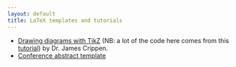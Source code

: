 ```yaml
---
layout: default
title: LaTeX templates and tutorials
---
```


+ [Drawing diagrams with TikZ]([https://www.overleaf.com/read/tyrrnsrqvsth](https://sznfng.github.io/mini_tikz_tutorial.pdf)) (NB: a lot of the code here comes from this [tutorial](https://ling.auf.net/lingbuzz/003379)) by Dr. James Crippen.
+ [Conference abstract template](https://www.overleaf.com/latex/templates/linguistics-conference-abstract-template/sdkhkhsfstmr)
